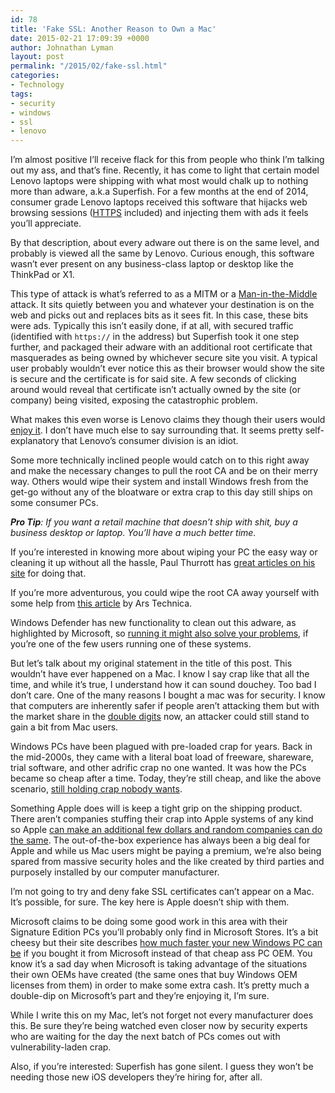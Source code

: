 ```yaml
---
id: 78
title: 'Fake SSL: Another Reason to Own a Mac'
date: 2015-02-21 17:09:39 +0000
author: Johnathan Lyman
layout: post
permalink: "/2015/02/fake-ssl.html"
categories:
- Technology
tags:
- security
- windows
- ssl
- lenovo
---
```

I’m almost positive I’ll receive flack for this from people who think I’m talking out my ass, and that’s fine. Recently, it has come to light that certain model Lenovo laptops were shipping with what most would chalk up to nothing more than adware, a.k.a Superfish. For a few months at the end of 2014, consumer grade Lenovo laptops received this software that hijacks web browsing sessions ([HTTPS][1] included) and injecting them with ads it feels you’ll appreciate.

By that description, about every adware out there is on the same level, and probably is viewed all the same by Lenovo. Curious enough, this software wasn’t ever present on any business-class laptop or desktop like the ThinkPad or X1.

This type of attack is what’s referred to as a MITM or a [Man-in-the-Middle][2] attack. It sits quietly between you and whatever your destination is on the web and picks out and replaces bits as it sees fit. In this case, these bits were ads. Typically this isn’t easily done, if at all, with secured traffic (identified with `https://` in the address) but Superfish took it one step further, and packaged their adware with an additional root certificate that masquerades as being owned by whichever secure site you visit. A typical user probably wouldn’t ever notice this as their browser would show the site is secure and the certificate is for said site. A few seconds of clicking around would reveal that certificate isn’t actually owned by the site (or company) being visited, exposing the catastrophic problem.

What makes this even worse is Lenovo claims they though their users would [enjoy it][3]. I don’t have much else to say surrounding that. It seems pretty self-explanatory that Lenovo’s consumer division is an idiot.

Some more technically inclined people would catch on to this right away and make the necessary changes to pull the root CA and be on their merry way. Others would wipe their system and install Windows fresh from the get-go without any of the bloatware or extra crap to this day still ships on some consumer PCs.

_**Pro Tip**: If you want a retail machine that doesn’t ship with shit, buy a business desktop or laptop. You’ll have a much better time._

If you’re interested in knowing more about wiping your PC the easy way or cleaning it up without all the hassle, Paul Thurrott has [great articles on his site][4] for doing that.

If you’re more adventurous, you could wipe the root CA away yourself with some help from [this article][5] by Ars Technica.

Windows Defender has new functionality to clean out this adware, as highlighted by Microsoft, so [running it might also solve your problems][6], if you’re one of the few users running one of these systems.

But let’s talk about my original statement in the title of this post. This wouldn’t have ever happened on a Mac. I know I say crap like that all the time, and while it’s true, I understand how it can sound douchey. Too bad I don’t care. One of the many reasons I bought a mac was for security. I know that computers are inherently safer if people aren’t attacking them but with the market share in the [double digits][7] now, an attacker could still stand to gain a bit from Mac users.

Windows PCs have been plagued with pre-loaded crap for years. Back in the mid-2000s, they came with a literal boat load of freeware, shareware, trial software, and other adrific crap no one wanted. It was how the PCs became so cheap after a time. Today, they’re still cheap, and like the above scenario, [still holding crap nobody wants][8].

Something Apple does will is keep a tight grip on the shipping product. There aren’t companies stuffing their crap into Apple systems of any kind so Apple [can make an additional few dollars and random companies can do the same][9]. The out-of-the-box experience has always been a big deal for Apple and while us Mac users might be paying a premium, we’re also being spared from massive security holes and the like created by third parties and purposely installed by our computer manufacturer.

I’m not going to try and deny fake SSL certificates can’t appear on a Mac. It’s possible, for sure. The key here is Apple doesn’t ship with them.

Microsoft claims to be doing some good work in this area with their Signature Edition PCs you’ll probably only find in Microsoft Stores. It’s a bit cheesy but their site describes [how much faster your new Windows PC can be][10] if you bought it from Microsoft instead of that cheap ass PC OEM. You know it’s a sad day when Microsoft is taking advantage of the situations their own OEMs have created (the same ones that buy Windows OEM licenses from them) in order to make some extra cash. It’s pretty much a double-dip on Microsoft’s part and they’re enjoying it, I’m sure.

While I write this on my Mac, let’s not forget not every manufacturer does this. Be sure they’re being watched even closer now by security experts who are waiting for the day the next batch of PCs comes out with vulnerability-laden crap.

Also, if you’re interested: Superfish has gone silent. I guess they won’t be needing those new iOS developers they’re hiring for, after all.

[1]: http://en.wikipedia.org/wiki/HTTP_Secure
[2]: http://en.wikipedia.org/wiki/Man-in-the-middle_attack
[3]: http://arstechnica.com/security/2015/02/lenovo-honestly-thought-youd-enjoy-that-superfish-https-spyware/
[4]: https://www.thurrott.com/tag/clean-pc
[5]: http://arstechnica.com/security/2015/02/how-to-remove-the-superfish-malware-what-lenovo-doesnt-tell-you/
[6]: http://arstechnica.com/security/2015/02/windows-defender-now-removes-superfish-malware-if-youre-lucky/
[7]: http://techcrunch.com/2014/11/07/mac-achieves-highest-u-s-pc-market-share-ever-in-q3-2014-according-to-idc/
[8]: http://www.howtogeek.com/174587/refreshing-your-pc-wont-help-why-bloatware-is-still-a-problem-on-windows-8/
[9]: http://www.howtogeek.com/163303/how-computer-manufacturers-are-paid-to-make-your-laptop-worse/
[10]: http://www.microsoftstore.com/store?SiteID=msusa&Locale=en_US&Action=ContentTheme&pbPage=MicrosoftSignature&ThemeID=33363200